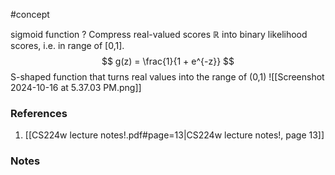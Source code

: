 #concept 

sigmoid function
?
Compress real-valued scores $\mathbb{R}$ into binary likelihood scores, i.e. in range of [0,1].
$$
g(z) = \frac{1}{1 + e^{-z}}
$$
S-shaped function that turns real values into the range of (0,1)
![[Screenshot 2024-10-16 at 5.37.03 PM.png]]
### References
1. [[CS224w lecture notes!.pdf#page=13|CS224w lecture notes!, page 13]]
<!--LEARN:9OOyFpO8-->

### Notes




